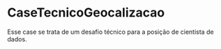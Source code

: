 # CaseTecnicoGeocalizacao
Esse case se trata de um desafio técnico para a posição de cientista de dados.
